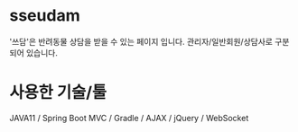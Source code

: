 # sseudam
'쓰담'은 반려동물 상담을 받을 수 있는 페이지 입니다. 관리자/일반회원/상담사로 구분되어 있습니다.


# 사용한 기술/툴
JAVA11 / Spring Boot MVC / Gradle / AJAX / jQuery / WebSocket 
